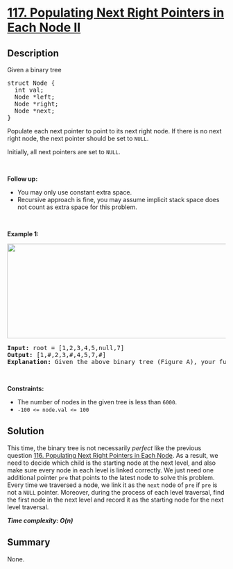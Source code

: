 # [117. Populating Next Right Pointers in Each Node II](https://leetcode.com/problems/populating-next-right-pointers-in-each-node-ii/)

## Description

<div class="content__u3I1 question-content__JfgR"><div><p>Given a binary tree</p>

<pre>struct Node {
  int val;
  Node *left;
  Node *right;
  Node *next;
}
</pre>

<p>Populate each next pointer to point to its next right node. If there is no next right node, the next pointer should be set to <code>NULL</code>.</p>

<p>Initially, all next pointers are set to <code>NULL</code>.</p>

<p>&nbsp;</p>

<p><strong>Follow up:</strong></p>

<ul>
	<li>You may only use constant extra space.</li>
	<li>Recursive approach is fine, you may assume implicit stack space does not count as extra space for this problem.</li>
</ul>

<p>&nbsp;</p>
<p><strong>Example 1:</strong></p>

<p><img alt="" src="https://assets.leetcode.com/uploads/2019/02/15/117_sample.png" style="width: 640px; height: 218px;"></p>

<pre><strong>Input:</strong> root = [1,2,3,4,5,null,7]
<strong>Output:</strong> [1,#,2,3,#,4,5,7,#]
<strong>Explanation: </strong>Given the above binary tree (Figure A), your function should populate each next pointer to point to its next right node, just like in Figure B. The serialized output is in level order as connected by the next pointers, with '#' signifying the end of each level.
</pre>

<p>&nbsp;</p>
<p><strong>Constraints:</strong></p>

<ul>
	<li>The number of nodes in the given tree is less than <code>6000</code>.</li>
	<li><code>-100&nbsp;&lt;= node.val &lt;= 100</code></li>
</ul>
</div></div>

## Solution
This time, the binary tree is not necessarily _perfect_ like the previous question [116. Populating Next Right Pointers in Each Node](https://github.com/BlueBug12/LeetCode-Solution/tree/master/%230116_PopulatingNextRightPointersInEachNode). As a result, we need to decide which child is the starting node at the next level, and also make sure every node in each level is linked correctly. We just need one additional pointer `pre` that points to the latest node to solve this problem. Every time we traversed a node, we link it as the `next` node of `pre` if `pre` is not a `NULL` pointer. Moreover, during the process of each level traversal, find the first node in the next level and record it as the starting node for the next level traversal.

_**Time complexity: O(n)**_

## Summary
None.
